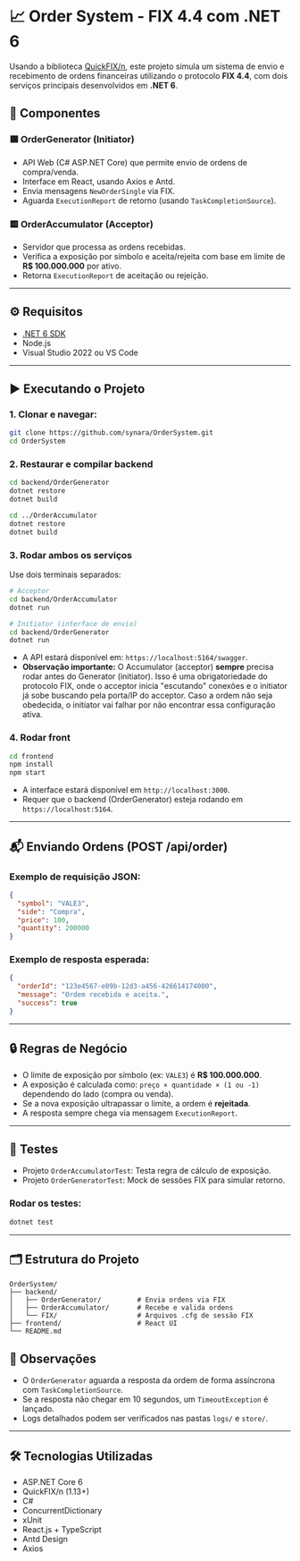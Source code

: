 
# 📈 Order System - FIX 4.4 com .NET 6

Usando a biblioteca [QuickFIX/n](https://quickfixn.org/), este projeto simula um sistema de envio e recebimento de ordens financeiras utilizando o protocolo **FIX 4.4**, com dois serviços principais desenvolvidos em **.NET 6**.

## 🧩 Componentes

### 🟦 OrderGenerator (Initiator)

- API Web (C# ASP.NET Core) que permite envio de ordens de compra/venda.
- Interface em React, usando Axios e Antd.
- Envia mensagens `NewOrderSingle` via FIX.
- Aguarda `ExecutionReport` de retorno (usando `TaskCompletionSource`).

### 🟨 OrderAccumulator (Acceptor)

- Servidor que processa as ordens recebidas.
- Verifica a exposição por símbolo e aceita/rejeita com base em limite de **R$ 100.000.000** por ativo.
- Retorna `ExecutionReport` de aceitação ou rejeição.

---

## ⚙️ Requisitos

- [.NET 6 SDK](https://dotnet.microsoft.com/download/dotnet/6.0)
- Node.js
- Visual Studio 2022 ou VS Code

---

## ▶️ Executando o Projeto

### 1. Clonar e navegar:

```bash
git clone https://github.com/synara/OrderSystem.git
cd OrderSystem
```

### 2. Restaurar e compilar backend

```bash
cd backend/OrderGenerator
dotnet restore
dotnet build

cd ../OrderAccumulator
dotnet restore
dotnet build
```

### 3. Rodar ambos os serviços

Use dois terminais separados:

```bash
# Acceptor
cd backend/OrderAccumulator
dotnet run

# Initiator (interface de envio)
cd backend/OrderGenerator
dotnet run
```

- A API estará disponível em: `https://localhost:5164/swagger`.
- **Observação importante:** O Accumulator (acceptor) **sempre** precisa rodar antes do Generator (initiator). Isso é uma obrigatoriedade do protocolo FIX, onde o acceptor inicia "escutando" conexões e o initiator já sobe buscando pela porta/IP do acceptor. Caso a ordem não seja obedecida, o initiator vai falhar por não encontrar essa configuração ativa.

### 4. Rodar front
```bash
cd frontend
npm install
npm start
```
- A interface estará disponível em `http://localhost:3000`.
- Requer que o backend (OrderGenerator) esteja rodando em `https://localhost:5164`.

---

## 📬 Enviando Ordens (POST /api/order)

### Exemplo de requisição JSON:

```json
{
  "symbol": "VALE3",
  "side": "Compra",
  "price": 100,
  "quantity": 200000
}
```

### Exemplo de resposta esperada:

```json
{
  "orderId": "123e4567-e89b-12d3-a456-426614174000",
  "message": "Ordem recebida e aceita.",
  "success": true
}
```

---

## 🔒 Regras de Negócio

- O limite de exposição por símbolo (ex: `VALE3`) é **R$ 100.000.000**.
- A exposição é calculada como: `preço × quantidade × (1 ou -1)` dependendo do lado (compra ou venda).
- Se a nova exposição ultrapassar o limite, a ordem é **rejeitada**.
- A resposta sempre chega via mensagem `ExecutionReport`.

---

## 🧪 Testes

- Projeto `OrderAccumulatorTest`: Testa regra de cálculo de exposição.
- Projeto `OrderGeneratorTest`: Mock de sessões FIX para simular retorno.

### Rodar os testes:

```bash
dotnet test
```

---

## 🗂 Estrutura do Projeto

```
OrderSystem/
├── backend/
│   ├── OrderGenerator/         # Envia ordens via FIX
│   ├── OrderAccumulator/       # Recebe e valida ordens
│   └── FIX/                    # Arquivos .cfg de sessão FIX
├── frontend/                   # React UI 
└── README.md                   
```

## 📌 Observações

- O `OrderGenerator` aguarda a resposta da ordem de forma assíncrona com `TaskCompletionSource`.
- Se a resposta não chegar em 10 segundos, um `TimeoutException` é lançado.
- Logs detalhados podem ser verificados nas pastas `logs/` e `store/`.

---

## 🛠 Tecnologias Utilizadas

- ASP.NET Core 6
- QuickFIX/n (1.13+)
- C#
- ConcurrentDictionary
- xUnit
- React.js + TypeScript
- Antd Design
- Axios   
